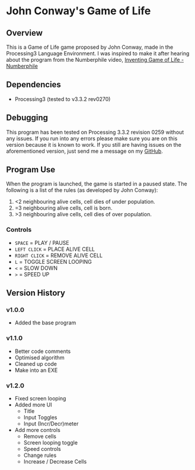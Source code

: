 # John Conway's Game of Life
## Overview
This is a Game of Life game proposed by John Conway, made in the Processing3 Language
Environment. I was inspired to make it after hearing about the program from the Numberphile video, [Inventing Game of Life - Numberphile](https://www.youtube.com/watch?v=R9Plq-D1gEk)

## Dependencies
* Processing3 (tested to v3.3.2 rev0270)

## Debugging
This program has been tested on Processing 3.3.2 revision 0259 without any issues.
If you run into any errors please make sure you are on this version because it is
known to work. If you still are having issues on the aforementioned version, just
send me a message on my [GitHub](https://github.com/mattdocherty314).

## Program Use
When the program is launched, the game is started in a paused state. The following
is a list of the rules (as developed by John Conway):
1. &lt;2 neighbouring alive cells, cell dies of under population.
2. =3  neighbouring alive cells, cell is born.
3. &gt;3 neighbouring alive cells, cell dies of over population.

### Controls
* `SPACE` = PLAY / PAUSE
* `LEFT CLICK` = PLACE ALIVE CELL
* `RIGHT CLICK` = REMOVE ALIVE CELL
* `L` = TOGGLE SCREEN LOOPING
* `<` = SLOW DOWN
* `>` = SPEED UP

## Version History
### v1.0.0
* Added the base program

### v1.1.0
* Better code comments
* Optimised algorithm
* Cleaned up code
* Make into an EXE

### v1.2.0
* Fixed screen looping
* Added more UI
	* Title
	* Input Toggles
	* Input (Incr/Decr)meter
* Add more controls
	* Remove cells
	* Screen looping toggle
	* Speed controls
	* Change rules
	* Increase / Decrease Cells
